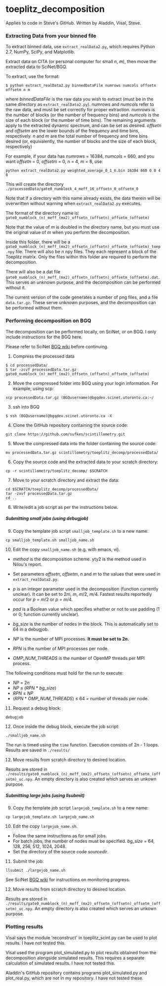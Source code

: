 # toeplitz_decomposition
Applies to code in Steve's GitHub. Written by Aladdin, Visal, Steve. 

### Extracting Data from your binned file ###
To extract binned data, use `extract_realData2.py`, which requires Python 2.7, NumPy, SciPy, and Matplotlib. 

Extract data on CITA (or personal computer for small *n*, *m*), then move the extracted data to SciNet/BGQ.

To extract, use the format:
```
$ python extract_realData2.py binnedDataFile numrows numcols offsetn offsetm n m
```

where *binnedDataFile* is the raw data you wish to extract (must be in the same directory as `extract_realData2.py`). *numrows* and *numcols* refer to the raw data, and must be set correctly for proper extraction. *numrows* is the number of blocks (or the number of frequency bins) and *numcols* is the size of each block (or the number of time bins). The remaining arguments apply to the extracted dynamic spectrum, and can be set as desired. *offsetn* and *offsetm* are the lower bounds of the frequency and time bins, respectively. *n* and *m* are the total number of frequency and time bins desired (or, equivalently, the number of blocks and the size of each block, respectively)

For example, if your data has *numrows* = 16384, *numcols* = 660, and you want *offsetn* = 0, *offsetm* = 0, *n* = 4, *m* = 8, use:
```
python extract_realData2.py weighted_average_0_1_6.bin 16384 660 0 0 4 8
```

This will create the directory `./processedData/gate0_numblock_4_meff_16_offsetn_0_offsetm_0`

Note that if a directory with this name already exists, the data therein will be overwritten without warning when `extract_realData2.py` executes. 

The format of the directory name is: `gate0_numblock_(n)_meff_(mx2)_offsetn_(offsetn)_offsetm_(offsetm)`

Note that the value of *m* is doubled in the directory name, but you must use the original value of *m* when you perform the decomposition.

Inside this folder, there will be a `gate0_numblock_(n)_meff_(mx2)_offsetn_(offsetn)_offsetm_(offsetm)_toep.npy` file. There will also be *n* npy files. They each represent a block of the Toeplitz matrix. Only the files within this folder are required to perform the decomposition.

There will also be a dat file `gate0_numblock_(n)_meff_(mx2)_offsetn_(offsetn)_offsetm_(offsetm).dat`. This serves an unknown purpose, and the decomposition can be performed without it.

The current version of the code generates a number of png files, and a file `data.tar.gz`. These serve unknown purposes, and the decomposition can be performed without them.

### Performing decomposition on BGQ ###

The decomposition can be performed locally, on SciNet, or on BGQ. I only include instructions for the BGQ here. 

Please refer to SciNet [BGQ wiki](https://wiki.scinet.utoronto.ca/wiki/index.php/BGQ) before continuing.

1. Compress the processed data
```
$ cd processedData/
$ tar -zcvf processedData.tar.gz gate0_numblock_(n)_meff_(mx2)_offsetn_(offsetn)_offsetm_(offsetm)
```

2. Move the compressed folder into BGQ using your login information. For example, using scp:
```
scp processedData.tar.gz (BGQusername)@bgqdev.scinet.utoronto.ca:~/
```

3. ssh into BGQ
```
$ ssh (BGQusername)@bgqdev.scinet.utoronto.ca -X
```

4. Clone the GitHub repository containing the source code:
```
git clone https://github.com/sufkes/scintillometry.git
```

5. Move the compressed data into the folder containing the source code:
```
mv processedData.tar.gz scintillometry/toeplitz_decomp/processedData/
```

6. Copy the source code and the extracted data to your scratch directory:
```
cp -r scintillometry/toeplitz_decomp/ $SCRATCH
```

7. Move to your scratch directory and extract the data:
```
cd $SCRATCH/toeplitz_decomp/processedData/
tar -zxvf processedData.tar.gz
cd ..
```

8. Write/edit a job script as per the instructions below.

##### Submitting small jobs (using debugjob) #####
9. Copy the template job script `smalljob_template.sh` to a new name:
```
cp smalljob_template.sh smalljob_name.sh
```

10. Edit the copy `smalljob_name.sh` (e.g. with emacs, vi).
* *method* is the decomposition scheme. yty2 is the method used in Nilou's report.
* Set parameters *offsetn*, *offsetm*, *n* and *m* to the values that were used in `extract_realData2.py`. 
* *p* is an integer parameter used in the decomposition (function currently unclear). It can be set to 2*m*, *m*, *m*/2, *m*/4. Fastest results reportedly occur for *p = m*/2 or *p = m*/4. 
* *pad* is a Boolean value which specifies whether or not to use padding (1 or 0; function currently unclear).

* *bg_size* is the number of nodes in the block. This is automatically set to 64 in a debugjob.
* *NP* is the number of MPI processes. **It must be set to 2*n*.**
* *RPN* is the number of MPI processes per node.
* *OMP_NUM_THREADS* is the number of OpenMP threads per MPI process.

The following conditions must hold for the run to execute:
* *NP* = 2*n*
* *NP* ≤ (*RPN* * *bg_size*)
* *RPN* ≤ *NP*
* (*RPN* * *OMP_NUM_THREADS*) ≤ 64 = number of threads per node.

11. Request a debug block:
```
debugjob
```

12. Once inside the debug block, execute the job script:
```
./smalljob_name.sh
```

The run is timed using the `time` function. Execution consists of 2*n* - 1 loops. Results are saved in `./results/`

12. Move results from scratch directory to desired location.

Results are stored in `./results/gate0_numblock_(n)_meff_(mx2)_offsetn_(offsetn)_offsetm_(offsetm)_uc.npy`. An empty directory is also created which serves an unkown purpose.

##### Submitting large jobs (using llsubmit) #####

9. Copy the template job script `largejob_template.sh` to a new name:
```
cp largejob_template.sh largejob_name.sh
```

10. Edit the copy `largejob_name.sh`.
* Follow the same instructions as for small jobs.
* For batch jobs, the number of nodes must be specified. *bg_size* = 64, 128, 256, 512, 1024, 2048.
* Set the directory of the source code *sourcedir*.

11. Submit the job:
```
llsubmit ./largejob_name.sh
```

See SciNet [BGQ wiki](https://wiki.scinet.utoronto.ca/wiki/index.php/BGQ) for instructions on monitoring progress.

12. Move results from scratch directory to desired location.

Results are stored in `./results/gate0_numblock_(n)_meff_(mx2)_offsetn_(offsetn)_offsetm_(offsetm)_uc.npy`. An empty directory is also created which serves an unkown purpose.


### Plotting results ###

Visal says the module 'reconstruct' in toeplitz_scint.py can be used to plot results. I have not tested this. 

Visal used the program plot_simulated.py to plot results obtained from the decomposition alongside simulated results. This requires a separate calculation of simulated results. I have not tested this.

Aladdin's GitHub repository contains programs plot_simulated.py and plot_real.py, which are not in my repository. I have not tested these.
